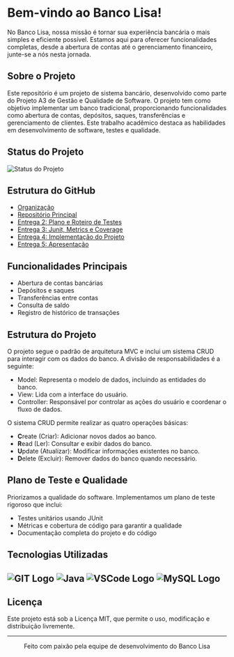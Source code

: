 # Bem-vindo ao Banco Lisa!
No Banco Lisa, nossa missão é tornar sua experiência bancária o mais simples e eficiente possível. Estamos aqui para oferecer funcionalidades completas, desde a abertura de contas até o gerenciamento financeiro, junte-se a nós nesta jornada.

## Sobre o Projeto
Este repositório é um projeto de sistema bancário, desenvolvido como parte do Projeto A3 de Gestão e Qualidade de Software. O projeto tem como objetivo implementar um banco tradicional, proporcionando funcionalidades como abertura de contas, depósitos, saques, transferências e gerenciamento de clientes. Este trabalho acadêmico destaca as habilidades em desenvolvimento de software, testes e qualidade.
## Status do Projeto
![Status do Projeto](https://img.shields.io/badge/Status-Em%20Andamento-blue?style=flat&logo=circle&logoColor=white)

## Estrutura do GitHub
- [Organização](https://github.com/A3-Software-Management-and-Quality)
- [Repositório Principal](https://github.com/A3-Software-Management-and-Quality/.github/tree/main)
- [Entrega 2: Plano e Roteiro de Testes](https://github.com/A3-Software-Management-and-Quality/Submission-2-Test-Plan-and-Roadmap)
- [Entrega 3: Junit, Metrics e Coverage](https://github.com/A3-Software-Management-and-Quality/Submission-3-JUnit-Metrics-and-Coverage)
- [Entrega 4: Implementação do Projeto](https://github.com/A3-Software-Management-and-Quality/Submission-4-Project-Implementation)
- [Entrega 5: Apresentação](https://github.com/A3-Software-Management-and-Quality/Submission-5-Presentation)

## Funcionalidades Principais
- Abertura de contas bancárias
- Depósitos e saques
- Transferências entre contas
- Consulta de saldo
- Registro de histórico de transações

## Estrutura do Projeto
O projeto segue o padrão de arquitetura MVC e inclui um sistema CRUD para interagir com os dados do banco. A divisão de responsabilidades é a seguinte:
- Model: Representa o modelo de dados, incluindo as entidades do banco.
- View: Lida com a interface do usuário.
- Controller: Responsável por controlar as ações do usuário e coordenar o fluxo de dados.

O sistema CRUD permite realizar as quatro operações básicas:
- **C**reate (Criar): Adicionar novos dados ao banco.
- **R**ead (Ler): Consultar e exibir dados do banco.
- **U**pdate (Atualizar): Modificar informações existentes no banco.
- **D**elete (Excluir): Remover dados do banco quando necessário.


## Plano de Teste e Qualidade
Priorizamos a qualidade do software. Implementamos um plano de teste rigoroso que inclui:
- Testes unitários usando JUnit
- Métricas e cobertura de código para garantir a qualidade
- Documentação completa do projeto e do código

## Tecnologias Utilizadas
![GIT Logo](https://img.shields.io/badge/GIT-E44C30?style=for-the-badge&logo=git&logoColor=white)
![Java](https://img.shields.io/badge/Java-ED8B00?style=for-the-badge&logo=openjdk&logoColor=white)
![VSCode Logo](https://img.shields.io/badge/Visual_Studio_Code-0078D4?style=for-the-badge&logo=visual%20studio%20code&logoColor=white)
![MySQL Logo](https://img.shields.io/badge/MySQL-00000F?style=for-the-badge&logo=mysql&logoColor=white)
--
## Licença
Este projeto está sob a Licença MIT, que permite o uso, modificação e distribuição livremente.

---
<p align="center">
  Feito com paixão pela equipe de desenvolvimento do Banco Lisa
</p>

